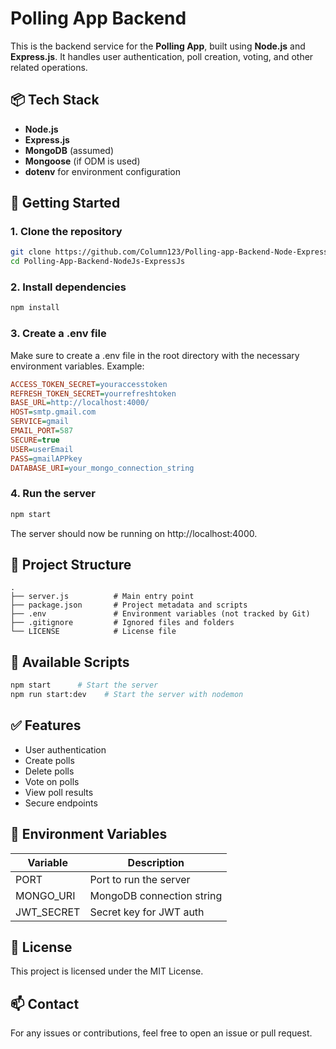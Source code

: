 # Polling App Backend

This is the backend service for the **Polling App**, built using **Node.js** and **Express.js**. It handles user authentication, poll creation, voting, and other related operations.

## 📦 Tech Stack

- **Node.js**
- **Express.js**
- **MongoDB** (assumed)
- **Mongoose** (if ODM is used)
- **dotenv** for environment configuration

## 🚀 Getting Started

### 1. Clone the repository

```bash
git clone https://github.com/Column123/Polling-app-Backend-Node-Express.git
cd Polling-App-Backend-NodeJs-ExpressJs
```

### 2. Install dependencies

```bash
npm install
```

### 3. Create a .env file

Make sure to create a .env file in the root directory with the necessary environment variables. Example:

```ini
ACCESS_TOKEN_SECRET=youraccesstoken
REFRESH_TOKEN_SECRET=yourrefreshtoken
BASE_URL=http://localhost:4000/
HOST=smtp.gmail.com
SERVICE=gmail
EMAIL_PORT=587
SECURE=true
USER=userEmail
PASS=gmailAPPkey
DATABASE_URI=your_mongo_connection_string
```


### 4. Run the server

```bash
npm start
```

The server should now be running on http://localhost:4000.

## 📁 Project Structure

```
.
├── server.js          # Main entry point
├── package.json       # Project metadata and scripts
├── .env               # Environment variables (not tracked by Git)
├── .gitignore         # Ignored files and folders
└── LICENSE            # License file
```

## 📜 Available Scripts

```bash
npm start      # Start the server
npm run start:dev    # Start the server with nodemon
```

## ✅ Features

- User authentication
- Create polls
- Delete polls
- Vote on polls
- View poll results
- Secure endpoints

## 🔐 Environment Variables

| Variable | Description |
|----------|-------------|
| PORT | Port to run the server |
| MONGO_URI | MongoDB connection string |
| JWT_SECRET | Secret key for JWT auth |

## 🧾 License

This project is licensed under the MIT License.

## 📫 Contact

For any issues or contributions, feel free to open an issue or pull request.